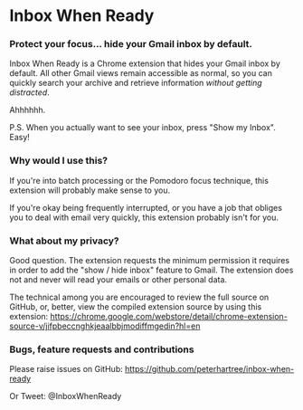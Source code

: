 # Inbox When Ready

### Protect your focus... hide your Gmail inbox by default.

Inbox When Ready is a Chrome extension that hides your Gmail inbox by default. All other Gmail views remain accessible as normal, so you can quickly search your archive and retrieve information *without getting distracted*.

Ahhhhhh.

P.S.  When you actually want to see your inbox, press "Show my Inbox". Easy!

### Why would I use this?

If you're into batch processing or the Pomodoro focus technique, this extension will probably make sense to you.

If you're okay being frequently interrupted, or you have a job that obliges you to deal with email very quickly, this extension probably isn't for you.

### What about my privacy?

Good question. The extension requests the minimum permission it requires in order to add the "show / hide inbox" feature to Gmail. The extension does not and never will read your emails or other personal data.

The technical among you are encouraged to review the full source on GitHub, or, better, view the compiled extension source by using this extension:
https://chrome.google.com/webstore/detail/chrome-extension-source-v/jifpbeccnghkjeaalbbjmodiffmgedin?hl=en

### Bugs, feature requests and contributions

Please raise issues on GitHub:
https://github.com/peterhartree/inbox-when-ready

Or Tweet:
@InboxWhenReady